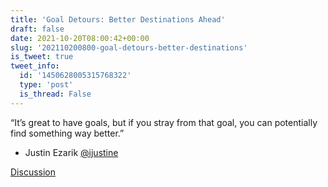 ```yaml
---
title: 'Goal Detours: Better Destinations Ahead'
draft: false
date: 2021-10-20T08:00:42+00:00
slug: '202110200800-goal-detours-better-destinations'
is_tweet: true
tweet_info:
  id: '1450628005315768322'
  type: 'post'
  is_thread: False
---
```




“It’s great to have goals, but if you stray from that goal, you can potentially find something way better.”

- Justin Ezarik [@ijustine](https://x.com/ijustine)

[Discussion](https://x.com/sytelus/status/1450628005315768322)
